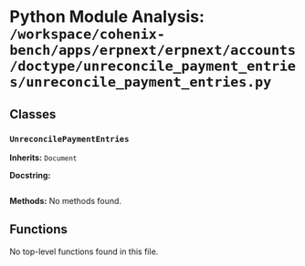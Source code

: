 # Python Module Analysis: `/workspace/cohenix-bench/apps/erpnext/erpnext/accounts/doctype/unreconcile_payment_entries/unreconcile_payment_entries.py`

## Classes

### `UnreconcilePaymentEntries`
**Inherits:** `Document`


**Docstring:**
```

```

**Methods:**
No methods found.




## Functions

No top-level functions found in this file.
